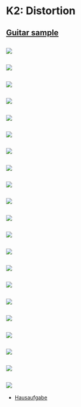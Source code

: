 # K2: Distortion

[Guitar sample](K2/guitar.wav.zip)
---
![](K2/6-1.png)
---
![](K2/6-2.png)
---
![](K2/6-3.png)
---
![](K2/6-6.png)
---
![](K2/6-5.png)
---
![](K2/6-6.png)
---
![](K2/6-7.png)
---
![](K2/6-8.png)
---
![](K2/6-9.png)
---
![](K2/6-10.png)
---
![](K2/6-11.png)
---
![](K2/6-12.png)
---
![](K2/6-13.png)
---
![](K2/6-14.png)
---
![](K2/6-15.png)
---
![](K2/6-16.png)
---
![](K2/6-17.png)
---
![](K2/6-18.png)
---
![](K2/6-19.png)
---
![](K2/6-20.png)
---
![](K2/6-21.png)
---
- [Hausaufgabe](K2/hausaufgabe.zip)

